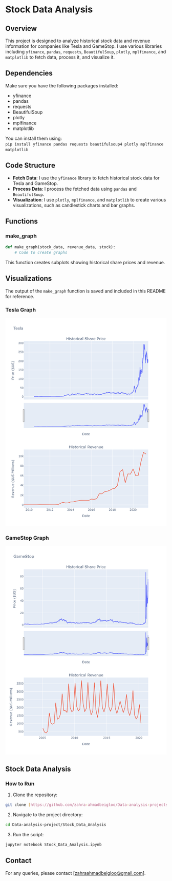 # Stock Data Analysis
## Overview
This project is designed to analyze historical stock data and revenue information for companies like Tesla and GameStop. I use various libraries including `yfinance`, `pandas`, `requests`, `BeautifulSoup`, `plotly`, `mplfinance`, and `matplotlib` to fetch data, process it, and visualize it.

## Dependencies
Make sure you have the following packages installed:
- yfinance
- pandas
- requests
- BeautifulSoup
- plotly
- mplfinance
- matplotlib

You can install them using:  
`pip install yfinance pandas requests beautifulsoup4 plotly mplfinance matplotlib`

## Code Structure
- **Fetch Data**: I use the `yfinance` library to fetch historical stock data for Tesla and GameStop.
- **Process Data**: I process the fetched data using `pandas` and `BeautifulSoup`.
- **Visualization**: I use `plotly`, `mplfinance`, and `matplotlib` to create various visualizations, such as candlestick charts and bar graphs.

## Functions
### make_graph
````python
def make_graph(stock_data, revenue_data, stock):
    # Code to create graphs
````
This function creates subplots showing historical share prices and revenue.

## Visualizations
The output of the `make_graph` function is saved and included in this README for reference.
### Tesla Graph 
![Stock and Revenue Graph](Tesla_graph.png)

### GameStop Graph 
![Stock and Revenue Graph](GameStop_graph.png)

## Stock Data Analysis
### How to Run
1. Clone the repository:
````bash
git clone [https://github.com/zahra-ahmadbeigloo/Data-analysis-projects]
````
2. Navigate to the project directory:
````bash
cd Data-analysis-project/Stock_Data_Analysis
````
3. Run the script:
````bash
jupyter notebook Stock_Data_Analysis.ipynb
````

## Contact
For any queries, please contact [zahraahmadbeigloo@gmail.com].
